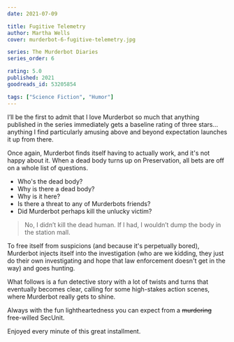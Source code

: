 ```yaml
---
date: 2021-07-09

title: Fugitive Telemetry
author: Martha Wells
cover: murderbot-6-fugitive-telemetry.jpg

series: The Murderbot Diaries
series_order: 6

rating: 5.0
published: 2021
goodreads_id: 53205854

tags: ["Science Fiction", "Humor"]
---
```


I’ll be the first to admit that I love Murderbot so much that anything published in the series immediately gets a baseline rating of three stars… anything I find particularly amusing above and beyond expectation launches it up from there.

<!--more-->

Once again, Murderbot finds itself having to actually work, and it's not happy about it. When a dead body turns up on Preservation, all bets are off on a whole list of questions.

- Who's the dead body?
- Why is there a dead body?
- Why is it here?
- Is there a threat to any of Murderbots friends?
- Did Murderbot perhaps kill the unlucky victim?

> No, I didn’t kill the dead human. If I had, I wouldn’t dump the body in the station mall.

To free itself from suspicions (and because it's perpetually bored), Murderbot injects itself into the investigation (who are we kidding, they just do their own investigating and hope that law enforcement doesn't get in the way) and goes hunting.

What follows is a fun detective story with a lot of twists and turns that eventually becomes clear, calling for some high-stakes action scenes, where Murderbot really gets to shine.

Always with the fun lightheartedness you can expect from a ~~murdering~~ free-willed SecUnit.

Enjoyed every minute of this great installment.
